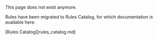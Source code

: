 This page does not exist anymore.

Rules have been migrated to Rules Catalog, for which documentation is available here:

[Rules Catalog][rules_catalog.md]
